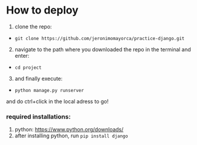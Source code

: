  # How to deploy 
   1. clone the repo: 
   
   - ```git clone https://github.com/jeronimomayorca/practice-django.git```
   
   
   2. navigate to the path where you downloaded the repo in the terminal and enter:
   
   - ```cd project```


   3. and finally execute:
   
   - ```python manage.py runserver```

  
  and do ctrl+click in the local adress to go!

  
  ### required installations:
  1. python: https://www.python.org/downloads/
  2. after installing python, run  ```pip install django```


   
 
